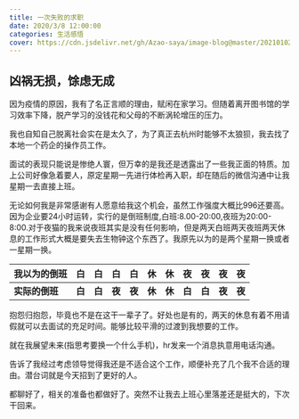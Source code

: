 ```yaml
---
title: 一次失败的求职
date: 2020/3/8 12:00:00
categories: 生活感悟
cover: https://cdn.jsdelivr.net/gh/Azao-saya/image-blog@master/20210102/CG_104_2.3ubmw6ojmas0.png
---
```


## 凶祸无损，馀虑无成

​			因为疫情的原因，我有了名正言顺的理由，赋闲在家学习。但随着离开图书馆的学习效率下降，脱产学习的没钱花和父母的不断涡轮增压的压力。

​			我也自知自己脱离社会实在是太久了，为了真正去杭州时能够不太狼狈，我去找了本地一个药企的操作员工作。<!--more-->

​			面试的表现只能说是惨绝人寰，但万幸的是我还是透露出了一些我正面的特质。加上公司好像急着要人，原定星期一先进行体检再入职，却在随后的微信沟通中让我星期一去直接上班。

​			无论如何我是非常感谢有人愿意给我这个机会，虽然工作强度大概比996还要高。因为企业要24小时运转，实行的是倒班制度,白班:8.00-20:00,夜班为20:00-8:00.对于夜猫的我来说夜班其实是没有任何影响，但是两天白班两天夜班两天休息的工作形式大概是要失去生物钟这个东西了。我原先以为的是两个星期一换或者一星期一换。

| 我以为的倒班   | 白     | 白     | 白     | 白     | 休     | 休     | 夜     | 夜     | 夜     | 夜     |
| -------------- | ------ | ------ | ------ | ------ | ------ | ------ | ------ | ------ | ------ | ------ |
| **实际的倒班** | **白** | **白** | **夜** | **夜** | **休** | **休** | **白** | **白** | **夜** | **夜** |

​			抱怨归抱怨，毕竟也不是在这干一辈子了。好处也是有的，两天的休息有着不用请假就可以去面试的充足时间。能够比较平滑的过渡到我想要的工作。

​			就在我展望未来(指思考要换一个什么手机)，hr发来一个消息执意用电话沟通。

​			告诉了我经过考虑领导觉得我还是不适合这个工作，顺便补充了几个我不合适的理由。潜台词就是今天招到了更好的人。

​			都聊好了，相关的准备也都做好了。突然不让我去上班心里落差还是挺大的，下次干回来。

​	 